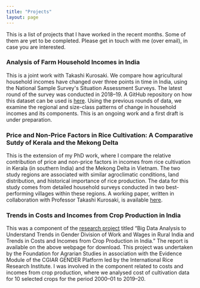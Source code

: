 ```yaml
---
title: "Projects"
layout: page
---
```

This is a list of projects that I have worked in the recent months. Some of them are yet to be completed. Please get in touch with me (over email), in case you are interested.  

### Analysis of Farm Household Incomes in India  
This is a joint work with Takashi Kurosaki. We compare how agricultural household incomes have changed over three points in time in India, using the National Sample Survey's Situation Assessment Surveys. The latest round of the survey was conducted in 2018&#8211;19. 
A GitHub repository on how this dataset can be used is [here](https://github.com/deepakjohnson91/NSSO-77-Round-SAS). Using the previous rounds of data, we examine the regional and size-class patterns of change in household incomes and its components. This is an ongoing work and a first draft is under preparation.  

### Price and Non-Price Factors in Rice Cultivation: A Comparative Sutdy of Kerala and the Mekong Delta  
This is the extension of my PhD work, where I compare the relative contribution of price and non-price factors in incomes from rice cultivation in Kerala (in southern India) and the Mekong Delta in Vietnam. 
The two study regions are associated with similar agroclimatic conditions, land distribution, and historical importance of rice production. The data for this study comes from detailed household surveys conducted in two best-performing villages within these regions. 
A working paper, written in collaboration with Professor Takashi Kurosaki, is available [here](https://www.ier.hit-u.ac.jp/Common/publication/DP/DPS-A741.pdf).  

### Trends in Costs and Incomes from Crop Production in India
This was a component of the [research project](https://fas.org.in/research/research-projects/trends-in-gender-division-of-work-and-wages-in-rural-india/) titled “Big Data Analysis to Understand Trends in Gender Division of Work and Wages in Rural India and Trends in Costs and Incomes from Crop Production in India.” The report is available on the above webpage for download. 
This project was undertaken by the Foundation for Agrarian Studies in association with the Evidence Module of the CGIAR GENDER Platform led by the International Rice Research Institute.
I was involved in the component related to costs and incomes from crop production, where we analysed cost of cultivation data for 10 selected crops for the period 2000&#8211;01 to 2019&#8211;20.  

